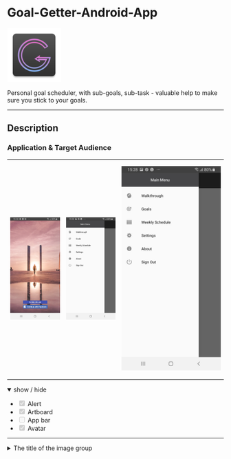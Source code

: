 # Goal-Getter-Android-App

<img src="app/src/main/res/mipmap-xxhdpi/ic_launcher_goal_getter_app.png" alt="Image SunraySeo Logo" width="125" style="max-width: 30%;">
<p>Personal goal scheduler, with sub-goals, sub-task - valuable help to make sure you stick to your goals.</p>

<hr>
<h2>Description</h2>
<h3>Application & Target Audience</h3>
<p></p>
<table cellspacing="20" border="0" width=30%>
      <tr>
        <td width="300" height="150">
          <p align="center" dir="auto">
            <a target="_blank" rel="noopener noreferrer" href="/app/screencasts/img/screen1_homepage.jpg">
              <img src="/app/screencasts/img/screen1_homepage.jpg" alt="Goal Getter Homepage">
            </a>
          </p>
        </td>
        <td width="300" height="150">
          <p align="center" dir="auto">
            <a target="_blank" rel="noopener noreferrer" href="/app/screencasts/img/screen2_main_menu.jpg">
              <img src="/app/screencasts/img/screen2_main_menu.jpg" alt="Goal Getter Main Menu">
            </a>
          </p>
        </td>
        <td width="600" height="300">
          <p align="center" dir="auto">
            <a target="_blank" rel="noopener noreferrer" href="/app/screencasts/img/screen2_main_menu.jpg">
              <img src="/app/screencasts/img/screen2_main_menu.jpg" alt="Goal Getter Main Menu">
            </a>
          </p>
        </td>
      </tr>
</table>


<details open="">
  <summary>
    show / hide
  </summary>
  <ul class="contains-task-list">
    <li class="task-list-item"><input type="checkbox" id="" disabled="" class="task-list-item-checkbox" checked="" wtx-context="F568DCF6-B057-4A3D-8D28-CC5FA26020AA"> Alert</li>
    <li class="task-list-item"><input type="checkbox" id="" disabled="" class="task-list-item-checkbox" checked="" wtx-context="F0112F11-8E81-4005-8028-C413CB19C2C2"> Artboard</li>
    <li class="task-list-item"><input type="checkbox" id="" disabled="" class="task-list-item-checkbox" wtx-context="70E7E1DA-0B89-4FFC-A343-198EEDC998DE"> App bar</li>
    <li class="task-list-item"><input type="checkbox" id="" disabled="" class="task-list-item-checkbox" checked="" wtx-context="6EAC17E6-7977-4FCF-8202-0902756640B6"> Avatar
  </ul>
</details>

<hr>
<details>
  <summary>The title of the image group</summary><details>
  <img src="/app/screencasts/img/screen1_homepage.jpg" name="image-name">
  <img src="/app/screencasts/img/screen2_main_menu.jpg" name="image-name">
  <img src="/app/screencasts/img/screen3_add_new_goal.jpg" name="image-name">
</details>
